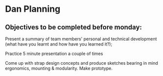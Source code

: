 # Dan Planning


## Objectives to be completed before monday:
Present a summary of team members' personal and technical development (what
have you learnt and how have you learned it?);



Practice 5 minute presentation a couple of times


Come up with strap design concepts and produce sketches bearing in mind ergonomics, mounting & modularity.
Make prototype.


